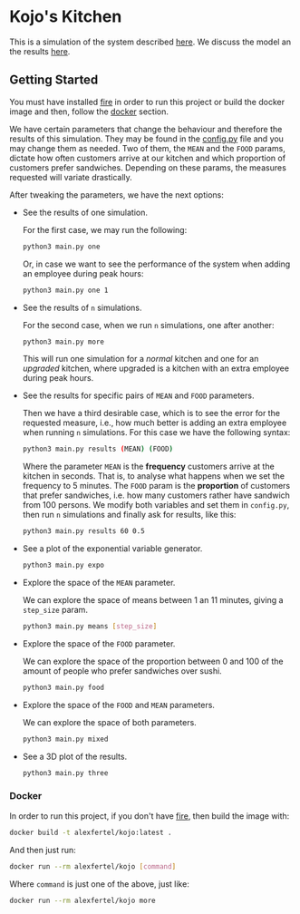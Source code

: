 # Kojo's Kitchen

This is a simulation of the system described [here](docs/proyectos-eventos-discretos-2019.pdf). We discuss the model an the results [here](paper/paper.pdf).

## Getting Started

You must have installed [fire](https://github.com/google/fire) in order to run this project or build the docker image and then, follow the [docker](#Docker) section.

We have certain parameters that change the behaviour and therefore the results of this simulation. They may be found in the [config.py](config.py) file and you may change them as needed. Two of them, the `MEAN` and the `FOOD` params, dictate how often customers arrive at our kitchen and which proportion of customers prefer sandwiches. Depending on these params, the measures requested will variate drastically.

After tweaking the parameters, we have the next options:

* See the results of one simulation.

    For the first case, we may run the following:

    ```bash
    python3 main.py one
    ```

    Or, in case we want to see the performance of the system when adding an employee during peak hours:

    ```bash
    python3 main.py one 1
    ```

* See the results of `n` simulations.

    For the second case, when we run `n` simulations, one after another:

    ```bash
    python3 main.py more
    ```

    This will run one simulation for a *normal* kitchen and one for an *upgraded* kitchen, where upgraded is a kitchen with an extra employee during peak hours.

* See the results for specific pairs of `MEAN` and `FOOD` parameters.

    Then we have a third desirable case, which is to see the error for the requested measure, i.e., how much better is adding an extra employee when running `n` simulations. For this case we have the following syntax:

    ```bash
    python3 main.py results (MEAN) (FOOD)
    ```

    Where the parameter `MEAN` is the **frequency** customers arrive at the kitchen in seconds. That is, to analyse what happens when we set the frequency to 5 minutes. The `FOOD` param is the **proportion** of customers that prefer
    sandwiches, i.e. how many customers rather have sandwich from 100 persons. We modify both variables and set them in `config.py`, then run `n` simulations and finally ask for results, like this:

    ```bash
    python3 main.py results 60 0.5
    ```

* See a plot of the exponential variable generator.

    ```bash
    python3 main.py expo
    ```

* Explore the space of the `MEAN` parameter.

    We can explore the space of means between 1 an 11 minutes, giving a `step_size`
    param.

    ```bash
    python3 main.py means [step_size]
    ```

* Explore the space of the `FOOD` parameter.

    We can explore the space of the proportion between 0 and 100 of the amount of people who prefer sandwiches over sushi.

    ```bash
    python3 main.py food
    ```

* Explore the space of the `FOOD` and `MEAN` parameters.

    We can explore the space of both parameters.

    ```bash
    python3 main.py mixed
    ```

* See a 3D plot of the results.

    ```bash
    python3 main.py three
    ```

### Docker

In order to run this project, if you don't have [fire](https://github.com/google/fire), then build the image with:

```bash
docker build -t alexfertel/kojo:latest .
```

And then just run:

```bash
docker run --rm alexfertel/kojo [command]
```

Where `command` is just one of the above, just like:

```bash
docker run --rm alexfertel/kojo more
```
